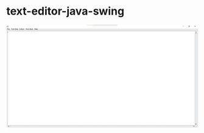 # text-editor-java-swing

![Finished App](https://github.com/vaibhavkatiyar/images/blob/main/text-editor.jpg)

